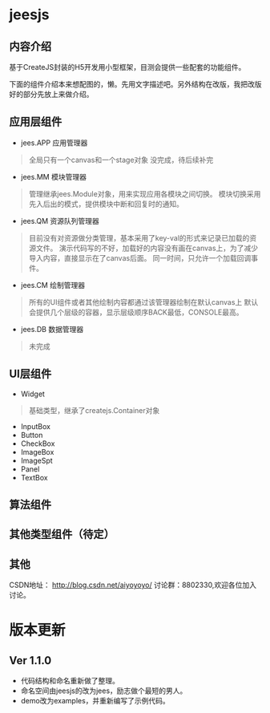 # jeesjs

## 内容介绍
基于CreateJS封装的H5开发用小型框架，目测会提供一些配套的功能组件。

下面的组件介绍本来想配图的，懒。先用文字描述吧。另外结构在改版，我把改版好的部分先放上来做介绍。
## 应用层组件
* jees.APP 应用管理器
> 全局只有一个canvas和一个stage对象
> 没完成，待后续补完
* jees.MM 模块管理器
> 管理继承jees.Module对象，用来实现应用各模块之间切换。
> 模块切换采用先入后出的模式，提供模块中断和回复时的通知。
* jees.QM 资源队列管理器
> 目前没有对资源做分类管理，基本采用了key-val的形式来记录已加载的资源文件。
> 演示代码写的不好，加载好的内容没有画在canvas上，为了减少导入内容，直接显示在了canvas后面。
> 同一时间，只允许一个加载回调事件。
* jees.CM 绘制管理器
> 所有的UI组件或者其他绘制内容都通过该管理器绘制在默认canvas上
> 默认会提供几个层级的容器，显示层级顺序BACK最低，CONSOLE最高。
* jees.DB 数据管理器
> 未完成
## UI层组件
* Widget
> 基础类型，继承了createjs.Container对象
* InputBox
* Button
* CheckBox
* ImageBox
* ImageSpt
* Panel
* TextBox
## 算法组件
## 其他类型组件（待定）

## 其他
CSDN地址： http://blog.csdn.net/aiyoyoyo/
讨论群：8802330,欢迎各位加入讨论。

# 版本更新
## Ver 1.1.0
* 代码结构和命名重新做了整理。
* 命名空间由jeesjs的改为jees，励志做个最短的男人。
* demo改为examples，并重新编写了示例代码。